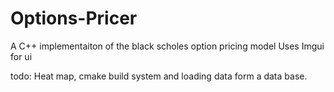 # Options-Pricer
 
A C++ implementaiton of the black scholes option pricing model 
Uses Imgui for ui

todo: Heat map, cmake build system and loading data form a data base.

